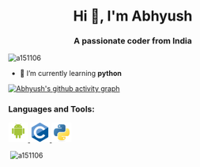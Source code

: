 <h1 align="center">Hi 👋, I'm Abhyush</h1>
<h3 align="center">A passionate coder from India</h3>

<p align="left"> <img src="https://komarev.com/ghpvc/?username=a151106&label=Profile%20views&color=0e75b6&style=flat" alt="a151106" /> </p>

- 🌱 I’m currently learning **python**

[![Abhyush's github activity graph](https://activity-graph.herokuapp.com/graph?username=A151106)](https://github.com/A151106&theme=react-dark/github-readme-activity-graph)

<h3 align="left">Languages and Tools:</h3>
<p align="left"> <a href="https://developer.android.com" target="_blank" rel="noreferrer"> <img src="https://raw.githubusercontent.com/devicons/devicon/master/icons/android/android-original-wordmark.svg" alt="android" width="40" height="40"/> </a> <a href="https://www.cprogramming.com/" target="_blank" rel="noreferrer"> <img src="https://raw.githubusercontent.com/devicons/devicon/master/icons/c/c-original.svg" alt="c" width="40" height="40"/> </a> <a href="https://www.python.org" target="_blank" rel="noreferrer"> <img src="https://raw.githubusercontent.com/devicons/devicon/master/icons/python/python-original.svg" alt="python" width="40" height="40"/> </a> </p>

<p>&nbsp;<img align="center" src="https://github-readme-stats.vercel.app/api?username=a151106&show_icons=true&locale=en" alt="a151106" /></p>
